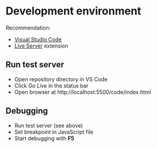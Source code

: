# Development environment

Recommendation:

* [Visual Studio Code](https://code.visualstudio.com/)
* [Live Server](https://marketplace.visualstudio.com/items?itemName=ritwickdey.LiveServer) extension

## Run test server

* Open repository directory in VS Code
* Click *Go Live* in the status bar
* Open browser at http://localhost:5500/code/index.html

## Debugging

* Run test server (see above)
* Set breakpoint in JavaScript file
* Start debugging with **F5**
